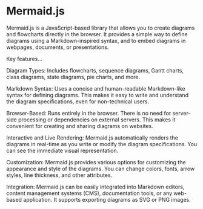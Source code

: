 # Mermaid.js

Mermaid.js is a JavaScript-based library that allows you to create diagrams and flowcharts directly in the browser. It provides a simple way to define diagrams using a Markdown-inspired syntax, and to embed diagrams in webpages, documents, or presentations.

Key features…

Diagram Types: Includes flowcharts, sequence diagrams, Gantt charts, class diagrams, state diagrams, pie charts, and more.

Markdown Syntax: Uses a concise and human-readable Markdown-like syntax for defining diagrams. This makes it easy to write and understand the diagram specifications, even for non-technical users.

Browser-Based: Runs entirely in the browser. There is no need for server-side processing or dependencies on external servers. This makes it convenient for creating and sharing diagrams on websites.

Interactive and Live Rendering: Mermaid.js automatically renders the diagrams in real-time as you write or modify the diagram specifications. You can see the immediate visual representation.

Customization: Mermaid.js provides various options for customizing the appearance and style of the diagrams. You can change colors, fonts, arrow styles, line thickness, and other attributes.

Integration: Mermaid.js can be easily integrated into Markdown editors, content management systems (CMS), documentation tools, or any web-based application. It supports exporting diagrams as SVG or PNG images.
